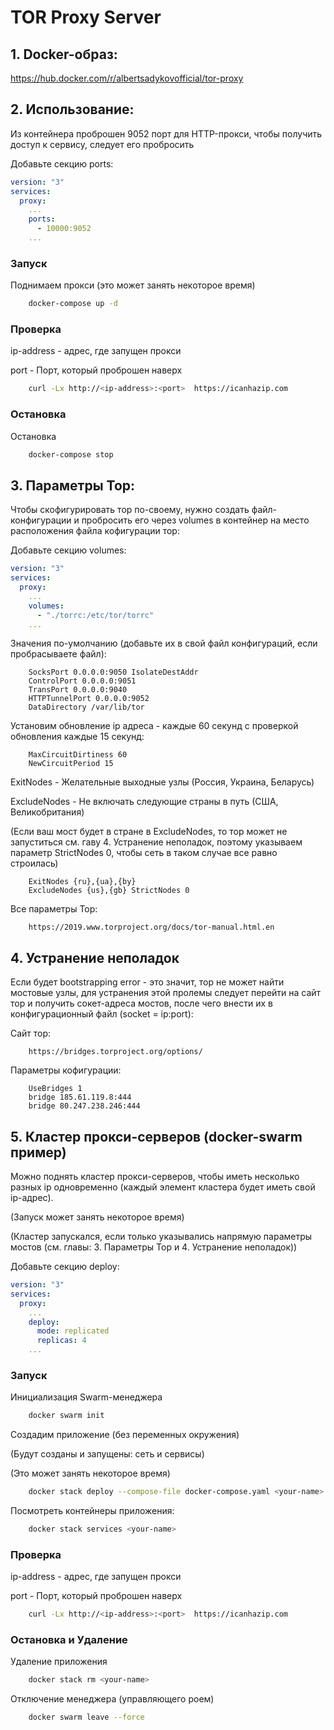 # TOR Proxy Server

## 1. Docker-образ:
https://hub.docker.com/r/albertsadykovofficial/tor-proxy

## 2. Использование:
Из контейнера проброшен 9052 порт для HTTP-прокси,
чтобы получить доступ к сервису, следует его пробросить

Добавьте секцию ports:
```yaml
version: "3"
services:
  proxy:
    ...
    ports:
      - 10000:9052
    ...
```

### Запуск
Поднимаем прокси (это может занять некоторое время)
```bash
	docker-compose up -d
```

### Проверка
ip-address - адрес, где запущен прокси

port - Порт, который проброшен наверх
```sh
	curl -Lx http://<ip-address>:<port>  https://icanhazip.com
```

### Остановка
Остановка
```bash
	docker-compose stop
```

## 3. Параметры Тор:
Чтобы скофигурировать тор по-своему, нужно создать файл-конфигурации и
пробросить его через volumes в контейнер на место расположения файла 
кофигурации тор:

Добавьте секцию volumes:
```yaml
version: "3"
services:
  proxy:
    ...
    volumes:
      - "./torrc:/etc/tor/torrc"
    ...
```

Значения по-умолчанию (добавьте их в свой файл конфигураций, если пробрасываете файл):
```
	SocksPort 0.0.0.0:9050 IsolateDestAddr
	ControlPort 0.0.0.0:9051
	TransPort 0.0.0.0:9040
	HTTPTunnelPort 0.0.0.0:9052
	DataDirectory /var/lib/tor
```

Установим обновление ip адреса - каждые 60 секунд с проверкой обновления каждые 15 секунд:
```
	MaxCircuitDirtiness 60
	NewCircuitPeriod 15
```

ExitNodes - Желательные выходные узлы (Россия, Украина, Беларусь)

ExcludeNodes - Не включать следующие страны в путь (США, Великобритания)

(Если ваш мост будет в стране в ExcludeNodes, то тор может не запуститься
см. гаву 4. Устранение неполадок, поэтому указываем параметр StrictNodes 0,
чтобы сеть в таком случае все равно строилась)
```
	ExitNodes {ru},{ua},{by}
	ExcludeNodes {us},{gb} StrictNodes 0
```

Все параметры Тор:
```
	https://2019.www.torproject.org/docs/tor-manual.html.en
```

## 4. Устранение неполадок
Если будет bootstrapping error - это значит, тор не может найти мостовые узлы, для
устранения этой пролемы следует перейти на сайт тор и получить сокет-адреса мостов,
после чего внести их в конфигурационный файл (socket = ip:port):

Сайт тор:
```
	https://bridges.torproject.org/options/
```

Параметры кофигурации:
```
	UseBridges 1
	bridge 185.61.119.8:444
	bridge 80.247.238.246:444
```

## 5. Кластер прокси-серверов (docker-swarm пример)
Можно поднять кластер прокси-серверов, чтобы иметь несколько разных ip
одновременно (каждый элемент кластера будет иметь свой ip-адрес).

(Запуск может занять некоторое время)

(Кластер запускался, если только указывались напрямую параметры мостов
(см. главы: 3. Параметры Тор и 4. Устранение неполадок))

Добавьте секцию deploy:
```yaml
version: "3"
services:
  proxy:
    ...
    deploy:
      mode: replicated
      replicas: 4
    ...
```

### Запуск

Инициализация Swarm-менеджера
```bash
	docker swarm init
```

Создадим приложение (без переменных окружения)

(Будут созданы и запущены: сеть и сервисы)

(Это может занять некоторое время)
```bash
	docker stack deploy --compose-file docker-compose.yaml <your-name>
```

Посмотреть контейнеры приложения:
```bash
	docker stack services <your-name>
```

### Проверка
ip-address - адрес, где запущен прокси

port - Порт, который проброшен наверх
```sh
	curl -Lx http://<ip-address>:<port>  https://icanhazip.com
```

### Остановка и Удаление
Удаление приложения
```bash
	docker stack rm <your-name>
```

Отключение менеджера (управляющего роем) 
```bash
	docker swarm leave --force
```